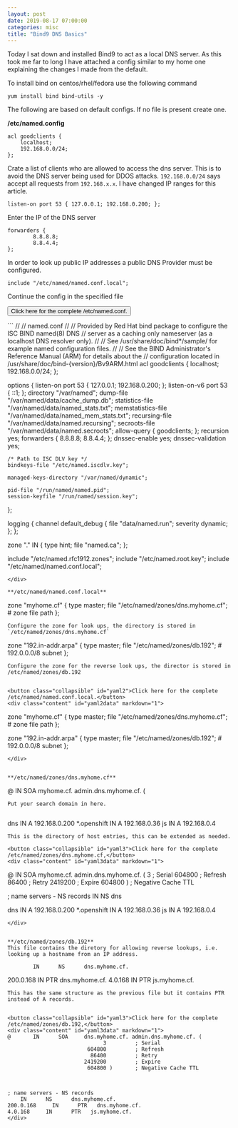 ```yaml
---
layout: post
date: 2019-08-17 07:00:00
categories: misc
title: "Bind9 DNS Basics"
---
```


Today I sat down and installed Bind9 to act as a local DNS server. As this took me far to long I have attached a config similar to my home one explaining the changes I made from the default.

<!--more-->

To install bind on centos/rhel/fedora use the following command


```
yum install bind bind-utils -y
```

The following are based on default configs. If no file is present create one. 


**/etc/named.config**

```
acl goodclients {
    localhost;
    192.168.0.0/24;
};
```
Crate a list of clients who are allowed to access the dns server. This is to avoid the DNS server being used for DDOS attacks.  `192.168.0.0/24` says accept all requests from `192.168.x.x`. I have changed IP ranges for this article.

```
listen-on port 53 { 127.0.0.1; 192.168.0.200; };
```
Enter the IP of the DNS server

```
forwarders {
        8.8.8.8;
        8.8.4.4;
};
```
In order to look up public IP addresses a public DNS Provider must be configured.

```
include "/etc/named/named.conf.local";
```
Continue the config in the specified file

<button class="collapsible" id="yaml">Click here for the complete /etc/named.conf.</button>
<div class="content" id="yamldata" markdown="1">
```
//
// named.conf
//
// Provided by Red Hat bind package to configure the ISC BIND named(8) DNS
// server as a caching only nameserver (as a localhost DNS resolver only).
//
// See /usr/share/doc/bind*/sample/ for example named configuration files.
//
// See the BIND Administrator's Reference Manual (ARM) for details about the
// configuration located in /usr/share/doc/bind-{version}/Bv9ARM.html
acl goodclients {
    localhost;
    192.168.0.0/24;
};

options {
	listen-on port 53 { 127.0.0.1; 192.168.0.200; };
	listen-on-v6 port 53 { ::1; };
	directory 	"/var/named";
	dump-file 	"/var/named/data/cache_dump.db";
	statistics-file "/var/named/data/named_stats.txt";
	memstatistics-file "/var/named/data/named_mem_stats.txt";
	recursing-file  "/var/named/data/named.recursing";
	secroots-file   "/var/named/data/named.secroots";
	allow-query     { goodclients; };
	recursion yes;
  forwarders {
          8.8.8.8;
          8.8.4.4;
  };
	dnssec-enable yes;
	dnssec-validation yes;

	/* Path to ISC DLV key */
	bindkeys-file "/etc/named.iscdlv.key";

	managed-keys-directory "/var/named/dynamic";

	pid-file "/run/named/named.pid";
	session-keyfile "/run/named/session.key";
};

logging {
        channel default_debug {
                file "data/named.run";
                severity dynamic;
        };
};

zone "." IN {
	type hint;
	file "named.ca";
};

include "/etc/named.rfc1912.zones";
include "/etc/named.root.key";
include "/etc/named/named.conf.local";

```
</div>

**/etc/named/named.conf.local**
```
zone "myhome.cf" {
    type master;
    file "/etc/named/zones/dns.myhome.cf"; # zone file path
};
```
Configure the zone for look ups, the directory is stored in `/etc/named/zones/dns.myhome.cf`

```
zone "192.in-addr.arpa" {
    type master;
    file "/etc/named/zones/db.192";  # 192.0.0.0/8  subnet
};
```
Configure the zone for the reverse look ups, the director is stored in /etc/named/zones/db.192


<button class="collapsible" id="yaml2">Click here for the complete /etc/named/named.conf.local.</button>
<div class="content" id="yaml2data" markdown="1">
```
zone "myhome.cf" {
    type master;
    file "/etc/named/zones/dns.myhome.cf"; # zone file path
};

zone "192.in-addr.arpa" {
    type master;
    file "/etc/named/zones/db.192";  # 192.0.0.0/8  subnet
};
```
</div>


**/etc/named/zones/dns.myhome.cf**
```
@       IN      SOA     myhome.cf. admin.dns.myhome.cf. (
```
Put your search domain in here.


```
dns          IN      A       192.168.0.200
*.openshift  IN      A       192.168.0.36
js	         IN        A       192.168.0.4
```
This is the directory of host entries, this can be extended as needed.

<button class="collapsible" id="yaml3">Click here for the complete /etc/named/zones/dns.myhome.cf,</button>
<div class="content" id="yaml3data" markdown="1">
```
@       IN      SOA     myhome.cf. admin.dns.myhome.cf. (
                              3         ; Serial
             604800     ; Refresh
              86400     ; Retry
            2419200     ; Expire
             604800 )   ; Negative Cache TTL



; name servers - NS records
    IN      NS      dns

dns          IN      A       192.168.0.200
*.openshift  IN      A       192.168.0.36
js	     IN      A       192.168.0.4
```
</div>


**/etc/named/zones/db.192**
This file contains the diretory for allowing reverse lookups, i.e. looking up a hostname from an IP address.

```
            IN      NS      dns.myhome.cf.
200.0.168	  IN      PTR   dns.myhome.cf.
4.0.168     IN      PTR   js.myhome.cf.
```
This has the same structure as the previous file but it contains PTR instead of A records.


<button class="collapsible" id="yaml3">Click here for the complete /etc/named/zones/db.192,</button>
<div class="content" id="yaml3data" markdown="1">
@       IN      SOA     dns.myhome.cf. admin.dns.myhome.cf. (
                              3         ; Serial
                         604800         ; Refresh
                          86400         ; Retry
                        2419200         ; Expire
                         604800 )       ; Negative Cache TTL



; name servers - NS records
    IN      NS      dns.myhome.cf.
200.0.168	  IN      PTR   dns.myhome.cf.
4.0.168     IN      PTR   js.myhome.cf.
</div>
